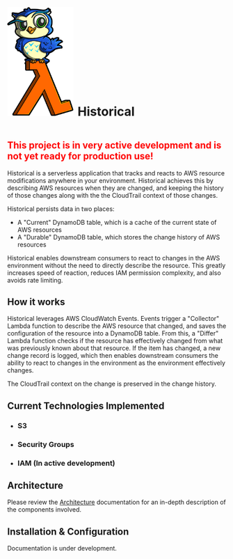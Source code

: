 <div style="display: flex; align-items: baseline">
<img src="img/historical.jpg" style="max-height: 250px; padding-right: 10px"><h1>Historical<h1>
</div>

<h2 style="color: red">This project is in very active development and is not yet ready for production use!</h2>

Historical is a serverless application that tracks and reacts to AWS resource modifications anywhere in
your environment. Historical achieves this by describing AWS resources when they are changed, and keeping the history of those changes along with the the CloudTrail context of those changes.

Historical persists data in two places:

- A "Current" DynamoDB table, which is a cache of the current state of AWS resources
- A "Durable" DynamoDB table, which stores the change history of AWS resources

Historical enables downstream consumers to react to changes in the AWS environment
without the need to directly describe the resource. This greatly increases speed of reaction, reduces IAM permission complexity, and also avoids rate limiting.

## How it works
Historical leverages AWS CloudWatch Events. Events trigger a "Collector" Lambda function to describe the AWS resource that changed, and saves the configuration of the resource into a DynamoDB table. From this, a "Differ" Lambda function checks if the resource has effectively changed from what was previously known about that resource. If the item has changed, a new change record is logged, which then enables downstream
consumers the ability to react to changes in the environment as the environment effectively changes.

The CloudTrail context on the change is preserved in the change history.

## Current Technologies Implemented

- ### S3
- ### Security Groups
- ### IAM (In active development)

## Architecture
Please review the [Architecture](architecture.md) documentation for an in-depth description of the components involved.

## Installation & Configuration
Documentation is under development.
